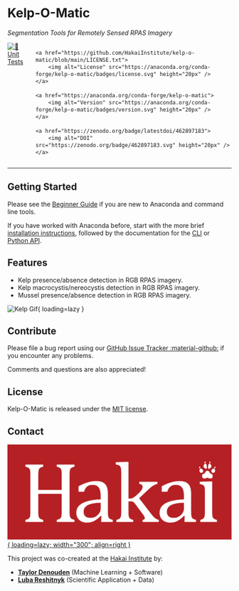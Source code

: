 # Kelp-O-Matic

*Segmentation Tools for Remotely Sensed RPAS Imagery*

<div style="overflow: hidden; display: flex; justify-content:flex-start; gap:10px;">
    <a href="https://github.com/HakaiInstitute/kelp-o-matic/actions/workflows/unit-test.yml">
        <img alt="🧪 Unit Tests" src="https://github.com/HakaiInstitute/kelp-o-matic/actions/workflows/unit-test.yml/badge.svg" height="20px" />
    </a>

    <a href="https://github.com/HakaiInstitute/kelp-o-matic/blob/main/LICENSE.txt">
        <img alt="License" src="https://anaconda.org/conda-forge/kelp-o-matic/badges/license.svg" height="20px" />
    </a>

    <a href="https://anaconda.org/conda-forge/kelp-o-matic">
        <img alt="Version" src="https://anaconda.org/conda-forge/kelp-o-matic/badges/version.svg" height="20px" />
    </a>

    <a href="https://zenodo.org/badge/latestdoi/462897183">
        <img alt="DOI" src="https://zenodo.org/badge/462897183.svg" height="20px" />
    </a>

</div>

***

## Getting Started

Please see the [Beginner Guide](beginner_guide/index.md) if you are new to Anaconda and command line
tools.

If you have worked with Anaconda before, start with the more
brief [installation instructions](installation.md), followed by the documentation for
the [CLI](cli.md) or [Python API](python_lib.md).

## Features

* Kelp presence/absence detection in RGB RPAS imagery.
* Kelp macrocystis/nereocystis detection in RGB RPAS imagery.
* Mussel presence/absence detection in RGB RPAS imagery.

![Kelp Gif](images/manley.gif){ loading=lazy }

## Contribute

Please file a bug report using our 
[GitHub Issue Tracker :material-github:](https://github.com/HakaiInstitute/kelp-o-matic/issues) if 
you encounter any problems.

Comments and questions are also appreciated!

## License

Kelp-O-Matic is released under
the [MIT license](https://raw.githubusercontent.com/tayden/kelp-o-matic/main/LICENSE.txt).

## Contact

[![Hakai](images/hakai_logo.png){ loading=lazy; width="300"; align=right }](https://hakai.org/)

This project was co-created at the [Hakai Institute](https://hakai.org) by:

- [**Taylor Denouden**](mailto:taylor.denouden@hakai.org) (Machine Learning + Software)
- [**Luba Reshitnyk**](mailto:luba.reshitnyk@hakai.org) (Scientific Application + Data)
